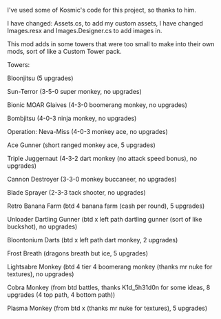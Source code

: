 I've used some of Kosmic's code for this project, so thanks to him.

I have changed: Assets.cs, to add my custom assets, I have changed Images.resx and Images.Designer.cs to add images in.

This mod adds in some towers that were too small to make into their own mods, sort of like a Custom Tower pack.

Towers:

Bloonjitsu (5 upgrades)

Sun-Terror (3-5-0 super monkey, no upgrades)

Bionic MOAR Glaives (4-3-0 boomerang monkey, no upgrades)

Bombjitsu (4-0-3 ninja monkey, no upgrades)

Operation: Neva-Miss (4-0-3 monkey ace, no upgrades)

Ace Gunner (short ranged monkey ace, 5 upgrades)

Triple Juggernaut (4-3-2 dart monkey (no attack speed bonus), no upgrades)

Cannon Destroyer (3-3-0 monkey buccaneer, no upgrades)

Blade Sprayer (2-3-3 tack shooter, no upgrades)

Retro Banana Farm (btd 4 banana farm (cash per round), 5 upgrades)

Unloader Dartling Gunner (btd x left path dartling gunner (sort of like buckshot), no upgrades)

Bloontonium Darts (btd x left path dart monkey, 2 upgrades)

Frost Breath (dragons breath but ice, 5 upgrades)

Lightsabre Monkey (btd 4 tier 4 boomerang monkey (thanks mr nuke for textures), no upgrades)

Cobra Monkey (from btd battles, thanks K1d_5h31d0n for some ideas, 8 upgrades (4 top path, 4 bottom path))

Plasma Monkey (from btd x (thanks mr nuke for textures), 5 upgrades)
